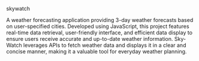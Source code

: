 skywatch

A weather forecasting application providing 3-day weather forecasts based on user-specified cities. 
Developed using JavaScript, this project features real-time data retrieval, user-friendly interface, and efficient data display to ensure users receive accurate and up-to-date weather information. 
Sky-Watch leverages APIs to fetch weather data and displays it in a clear and concise manner, making it a valuable tool for everyday weather planning.
